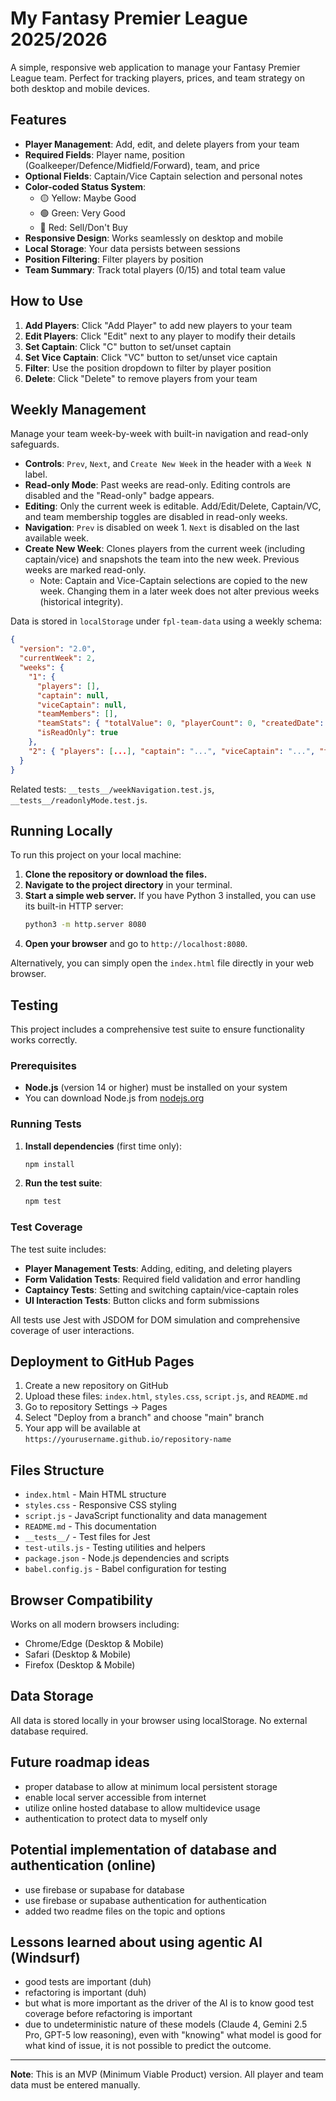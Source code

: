 # My Fantasy Premier League 2025/2026

A simple, responsive web application to manage your Fantasy Premier League team. Perfect for tracking players, prices, and team strategy on both desktop and mobile devices.

## Features

- **Player Management**: Add, edit, and delete players from your team
- **Required Fields**: Player name, position (Goalkeeper/Defence/Midfield/Forward), team, and price
- **Optional Fields**: Captain/Vice Captain selection and personal notes
- **Color-coded Status System**:
  - 🟡 Yellow: Maybe Good
  - 🟢 Green: Very Good
  - 🔴 Red: Sell/Don't Buy
- **Responsive Design**: Works seamlessly on desktop and mobile
- **Local Storage**: Your data persists between sessions
- **Position Filtering**: Filter players by position
- **Team Summary**: Track total players (0/15) and total team value

## How to Use

1. **Add Players**: Click "Add Player" to add new players to your team
2. **Edit Players**: Click "Edit" next to any player to modify their details
3. **Set Captain**: Click "C" button to set/unset captain
4. **Set Vice Captain**: Click "VC" button to set/unset vice captain
5. **Filter**: Use the position dropdown to filter by player position
6. **Delete**: Click "Delete" to remove players from your team

## Weekly Management

Manage your team week-by-week with built-in navigation and read-only safeguards.

- **Controls**: `Prev`, `Next`, and `Create New Week` in the header with a `Week N` label.
- **Read-only Mode**: Past weeks are read-only. Editing controls are disabled and the "Read-only" badge appears.
- **Editing**: Only the current week is editable. Add/Edit/Delete, Captain/VC, and team membership toggles are disabled in read-only weeks.
- **Navigation**: `Prev` is disabled on week 1. `Next` is disabled on the last available week.
- **Create New Week**: Clones players from the current week (including captain/vice) and snapshots the team into the new week. Previous weeks are marked read-only.
  - Note: Captain and Vice-Captain selections are copied to the new week. Changing them in a later week does not alter previous weeks (historical integrity).

Data is stored in `localStorage` under `fpl-team-data` using a weekly schema:

```json
{
  "version": "2.0",
  "currentWeek": 2,
  "weeks": {
    "1": {
      "players": [],
      "captain": null,
      "viceCaptain": null,
      "teamMembers": [],
      "teamStats": { "totalValue": 0, "playerCount": 0, "createdDate": "..." },
      "isReadOnly": true
    },
    "2": { "players": [...], "captain": "...", "viceCaptain": "...", "teamMembers": [...], "teamStats": { ... }, "isReadOnly": false }
  }
}
```

Related tests: `__tests__/weekNavigation.test.js`, `__tests__/readonlyMode.test.js`.

## Running Locally

To run this project on your local machine:

1.  **Clone the repository or download the files.**
2.  **Navigate to the project directory** in your terminal.
3.  **Start a simple web server.** If you have Python 3 installed, you can use its built-in HTTP server:
    ```bash
    python3 -m http.server 8080
    ```
4.  **Open your browser** and go to `http://localhost:8080`.

Alternatively, you can simply open the `index.html` file directly in your web browser.

## Testing

This project includes a comprehensive test suite to ensure functionality works correctly.

### Prerequisites

- **Node.js** (version 14 or higher) must be installed on your system
- You can download Node.js from [nodejs.org](https://nodejs.org/)

### Running Tests

1. **Install dependencies** (first time only):
   ```bash
   npm install
   ```

2. **Run the test suite**:
   ```bash
   npm test
   ```

### Test Coverage

The test suite includes:
- **Player Management Tests**: Adding, editing, and deleting players
- **Form Validation Tests**: Required field validation and error handling
- **Captaincy Tests**: Setting and switching captain/vice-captain roles
- **UI Interaction Tests**: Button clicks and form submissions

All tests use Jest with JSDOM for DOM simulation and comprehensive coverage of user interactions.

## Deployment to GitHub Pages

1. Create a new repository on GitHub
2. Upload these files: `index.html`, `styles.css`, `script.js`, and `README.md`
3. Go to repository Settings → Pages
4. Select "Deploy from a branch" and choose "main" branch
5. Your app will be available at `https://yourusername.github.io/repository-name`

## Files Structure

- `index.html` - Main HTML structure
- `styles.css` - Responsive CSS styling
- `script.js` - JavaScript functionality and data management
- `README.md` - This documentation
- `__tests__/` - Test files for Jest
- `test-utils.js` - Testing utilities and helpers
- `package.json` - Node.js dependencies and scripts
- `babel.config.js` - Babel configuration for testing

## Browser Compatibility

Works on all modern browsers including:
- Chrome/Edge (Desktop & Mobile)
- Safari (Desktop & Mobile)
- Firefox (Desktop & Mobile)

## Data Storage

All data is stored locally in your browser using localStorage. No external database required.

## Future roadmap ideas
- proper database to allow at minimum local persistent storage
- enable local server accessible from internet 
- utilize online hosted database to allow multidevice usage
- authentication to protect data to myself only


## Potential implementation of database and authentication (online)
- use firebase or supabase for database
- use firebase or supabase authentication for authentication
- added two readme files on the topic and options

## Lessons learned about using agentic AI (Windsurf)
- good tests are important (duh)
- refactoring is important (duh)
- but what is more important as the driver of the AI is to know good test coverage before refactoring is important
- due to undeterministic nature of these models (Claude 4, Gemini 2.5 Pro, GPT-5 low reasoning), even with "knowing" what model is good for what kind of issue, it is not possible to predict the outcome.

---

**Note**: This is an MVP (Minimum Viable Product) version. All player and team data must be entered manually.
